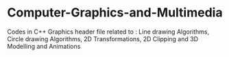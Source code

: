 # Computer-Graphics-and-Multimedia
Codes in C++ Graphics header file related to : Line drawing Algorithms, Circle drawing Algorithms, 2D Transformations, 2D Clipping and 3D Modelling and Animations
